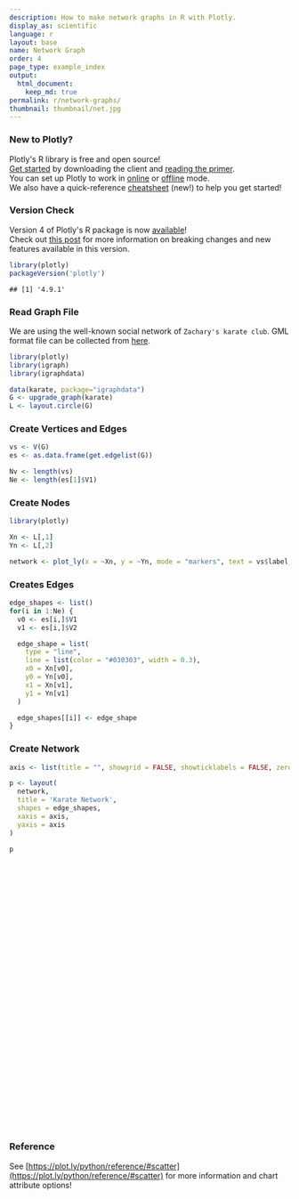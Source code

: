 ```yaml
---
description: How to make network graphs in R with Plotly.
display_as: scientific
language: r
layout: base
name: Network Graph
order: 4
page_type: example_index
output:
  html_document:
    keep_md: true
permalink: r/network-graphs/
thumbnail: thumbnail/net.jpg
---
```



### New to Plotly?

Plotly's R library is free and open source!<br>
[Get started](https://plot.ly/r/getting-started/) by downloading the client and [reading the primer](https://plot.ly/r/getting-started/).<br>
You can set up Plotly to work in [online](https://plot.ly/r/getting-started/#hosting-graphs-in-your-online-plotly-account) or [offline](https://plot.ly/r/offline/) mode.<br>
We also have a quick-reference [cheatsheet](https://images.plot.ly/plotly-documentation/images/r_cheat_sheet.pdf) (new!) to help you get started!

### Version Check

Version 4 of Plotly's R package is now [available](https://plot.ly/r/getting-started/#installation)!<br>
Check out [this post](http://moderndata.plot.ly/upgrading-to-plotly-4-0-and-above/) for more information on breaking changes and new features available in this version.

```r
library(plotly)
packageVersion('plotly')
```

```
## [1] '4.9.1'
```

### Read Graph File
We are using the well-known social network of `Zachary's karate club`. GML format file can be collected from [here](https://gist.github.com/pravj/9168fe52823c1702a07b).


```r
library(plotly)
library(igraph)
library(igraphdata)

data(karate, package="igraphdata")
G <- upgrade_graph(karate)
L <- layout.circle(G)
```

### Create Vertices and Edges

```r
vs <- V(G)
es <- as.data.frame(get.edgelist(G))

Nv <- length(vs)
Ne <- length(es[1]$V1)
```

### Create Nodes

```r
library(plotly)

Xn <- L[,1]
Yn <- L[,2]

network <- plot_ly(x = ~Xn, y = ~Yn, mode = "markers", text = vs$label, hoverinfo = "text")
```

### Creates Edges

```r
edge_shapes <- list()
for(i in 1:Ne) {
  v0 <- es[i,]$V1
  v1 <- es[i,]$V2

  edge_shape = list(
    type = "line",
    line = list(color = "#030303", width = 0.3),
    x0 = Xn[v0],
    y0 = Yn[v0],
    x1 = Xn[v1],
    y1 = Yn[v1]
  )

  edge_shapes[[i]] <- edge_shape
}
```

### Create Network

```r
axis <- list(title = "", showgrid = FALSE, showticklabels = FALSE, zeroline = FALSE)

p <- layout(
  network,
  title = 'Karate Network',
  shapes = edge_shapes,
  xaxis = axis,
  yaxis = axis
)

p
```

<div id="htmlwidget-83c7decdf6bff5572f9e" style="width:672px;height:480px;" class="plotly html-widget"></div>
<script type="application/json" data-for="htmlwidget-83c7decdf6bff5572f9e">{"x":{"visdat":{"267f34470603":["function () ","plotlyVisDat"]},"cur_data":"267f34470603","attrs":{"267f34470603":{"x":{},"y":{},"mode":"markers","text":["H","2","3","4","5","6","7","8","9","10","11","12","13","14","15","16","17","18","19","20","21","22","23","24","25","26","27","28","29","30","31","32","33","A"],"hoverinfo":"text","alpha_stroke":1,"sizes":[10,100],"spans":[1,20]}},"layout":{"margin":{"b":40,"l":60,"t":25,"r":10},"title":"Karate Network","shapes":[{"type":"line","line":{"color":"#030303","width":0.3},"x0":-0.0922683594633019,"y0":-0.995734176295035,"x1":0.273662990072083,"y1":0.961825643172819},{"type":"line","line":{"color":"#030303","width":0.3},"x0":-0.0922683594633019,"y0":-0.995734176295035,"x1":-0.739008917220659,"y1":0.673695643646557},{"type":"line","line":{"color":"#030303","width":0.3},"x0":-0.0922683594633019,"y0":-0.995734176295035,"x1":-0.982973099683902,"y1":-0.18374951781657},{"type":"line","line":{"color":"#030303","width":0.3},"x0":-0.0922683594633019,"y0":-0.995734176295035,"x1":-0.932472229404356,"y1":-0.361241666187153},{"type":"line","line":{"color":"#030303","width":0.3},"x0":-0.0922683594633019,"y0":-0.995734176295035,"x1":-0.850217135729614,"y1":-0.526432162877356},{"type":"line","line":{"color":"#030303","width":0.3},"x0":-0.0922683594633019,"y0":-0.995734176295035,"x1":-0.739008917220659,"y1":-0.673695643646557},{"type":"line","line":{"color":"#030303","width":0.3},"x0":-0.0922683594633019,"y0":-0.995734176295035,"x1":-0.602634636379257,"y1":-0.798017227280239},{"type":"line","line":{"color":"#030303","width":0.3},"x0":-0.0922683594633019,"y0":-0.995734176295035,"x1":-0.445738355776538,"y1":-0.895163291355062},{"type":"line","line":{"color":"#030303","width":0.3},"x0":-0.0922683594633019,"y0":-0.995734176295035,"x1":0.982973099683902,"y1":0.18374951781657},{"type":"line","line":{"color":"#030303","width":0.3},"x0":-0.0922683594633019,"y0":-0.995734176295035,"x1":0.932472229404356,"y1":0.361241666187153},{"type":"line","line":{"color":"#030303","width":0.3},"x0":-0.0922683594633019,"y0":-0.995734176295035,"x1":0.850217135729614,"y1":0.526432162877356},{"type":"line","line":{"color":"#030303","width":0.3},"x0":-0.0922683594633019,"y0":-0.995734176295035,"x1":0.739008917220659,"y1":0.673695643646557},{"type":"line","line":{"color":"#030303","width":0.3},"x0":-0.0922683594633019,"y0":-0.995734176295035,"x1":0.445738355776538,"y1":0.895163291355062},{"type":"line","line":{"color":"#030303","width":0.3},"x0":-0.0922683594633019,"y0":-0.995734176295035,"x1":0.092268359463302,"y1":0.995734176295034},{"type":"line","line":{"color":"#030303","width":0.3},"x0":-0.0922683594633019,"y0":-0.995734176295035,"x1":-0.0922683594633019,"y1":0.995734176295035},{"type":"line","line":{"color":"#030303","width":0.3},"x0":-0.0922683594633019,"y0":-0.995734176295035,"x1":-0.982973099683902,"y1":0.18374951781657},{"type":"line","line":{"color":"#030303","width":0.3},"x0":0.602634636379256,"y0":0.798017227280239,"x1":-0.739008917220659,"y1":0.673695643646557},{"type":"line","line":{"color":"#030303","width":0.3},"x0":0.602634636379256,"y0":0.798017227280239,"x1":-0.982973099683902,"y1":-0.18374951781657},{"type":"line","line":{"color":"#030303","width":0.3},"x0":0.602634636379256,"y0":0.798017227280239,"x1":-0.602634636379257,"y1":-0.798017227280239},{"type":"line","line":{"color":"#030303","width":0.3},"x0":0.602634636379256,"y0":0.798017227280239,"x1":0.739008917220659,"y1":0.673695643646557},{"type":"line","line":{"color":"#030303","width":0.3},"x0":0.602634636379256,"y0":0.798017227280239,"x1":0.445738355776538,"y1":0.895163291355062},{"type":"line","line":{"color":"#030303","width":0.3},"x0":0.602634636379256,"y0":0.798017227280239,"x1":0.092268359463302,"y1":0.995734176295034},{"type":"line","line":{"color":"#030303","width":0.3},"x0":0.602634636379256,"y0":0.798017227280239,"x1":-0.0922683594633019,"y1":0.995734176295035},{"type":"line","line":{"color":"#030303","width":0.3},"x0":0.602634636379256,"y0":0.798017227280239,"x1":-0.932472229404356,"y1":0.361241666187153},{"type":"line","line":{"color":"#030303","width":0.3},"x0":-0.932472229404356,"y0":0.361241666187153,"x1":-0.982973099683902,"y1":-0.18374951781657},{"type":"line","line":{"color":"#030303","width":0.3},"x0":-0.932472229404356,"y0":0.361241666187153,"x1":-0.602634636379257,"y1":-0.798017227280239},{"type":"line","line":{"color":"#030303","width":0.3},"x0":-0.932472229404356,"y0":0.361241666187153,"x1":-0.445738355776538,"y1":-0.895163291355062},{"type":"line","line":{"color":"#030303","width":0.3},"x0":-0.932472229404356,"y0":0.361241666187153,"x1":1,"y1":0},{"type":"line","line":{"color":"#030303","width":0.3},"x0":-0.932472229404356,"y0":0.361241666187153,"x1":0.739008917220659,"y1":0.673695643646557},{"type":"line","line":{"color":"#030303","width":0.3},"x0":-0.932472229404356,"y0":0.361241666187153,"x1":-0.445738355776538,"y1":0.895163291355062},{"type":"line","line":{"color":"#030303","width":0.3},"x0":-0.932472229404356,"y0":0.361241666187153,"x1":-0.602634636379256,"y1":0.79801722728024},{"type":"line","line":{"color":"#030303","width":0.3},"x0":-0.932472229404356,"y0":0.361241666187153,"x1":-1,"y1":1.22464679914735e-16},{"type":"line","line":{"color":"#030303","width":0.3},"x0":-0.850217135729614,"y0":-0.526432162877356,"x1":-0.602634636379257,"y1":-0.798017227280239},{"type":"line","line":{"color":"#030303","width":0.3},"x0":-0.850217135729614,"y0":-0.526432162877356,"x1":0.850217135729614,"y1":0.526432162877356},{"type":"line","line":{"color":"#030303","width":0.3},"x0":-0.850217135729614,"y0":-0.526432162877356,"x1":0.739008917220659,"y1":0.673695643646557},{"type":"line","line":{"color":"#030303","width":0.3},"x0":-0.739008917220659,"y0":-0.673695643646557,"x1":-0.739008917220659,"y1":-0.673695643646557},{"type":"line","line":{"color":"#030303","width":0.3},"x0":-0.739008917220659,"y0":-0.673695643646557,"x1":0.982973099683902,"y1":0.18374951781657},{"type":"line","line":{"color":"#030303","width":0.3},"x0":-0.602634636379257,"y0":-0.798017227280239,"x1":-0.739008917220659,"y1":-0.673695643646557},{"type":"line","line":{"color":"#030303","width":0.3},"x0":-0.602634636379257,"y0":-0.798017227280239,"x1":0.982973099683902,"y1":0.18374951781657},{"type":"line","line":{"color":"#030303","width":0.3},"x0":-0.602634636379257,"y0":-0.798017227280239,"x1":0.602634636379256,"y1":0.798017227280239},{"type":"line","line":{"color":"#030303","width":0.3},"x0":-0.445738355776538,"y0":-0.895163291355062,"x1":0.602634636379256,"y1":0.798017227280239},{"type":"line","line":{"color":"#030303","width":0.3},"x0":-0.273662990072083,"y0":-0.961825643172819,"x1":-0.932472229404356,"y1":0.361241666187153},{"type":"line","line":{"color":"#030303","width":0.3},"x0":-0.273662990072083,"y0":-0.961825643172819,"x1":-1,"y1":1.22464679914735e-16},{"type":"line","line":{"color":"#030303","width":0.3},"x0":-0.273662990072083,"y0":-0.961825643172819,"x1":-0.273662990072083,"y1":-0.961825643172819},{"type":"line","line":{"color":"#030303","width":0.3},"x0":1,"y0":0,"x1":-0.273662990072083,"y1":-0.961825643172819},{"type":"line","line":{"color":"#030303","width":0.3},"x0":0.982973099683902,"y0":0.18374951781657,"x1":-0.273662990072083,"y1":-0.961825643172819},{"type":"line","line":{"color":"#030303","width":0.3},"x0":0.932472229404356,"y0":0.361241666187153,"x1":-1,"y1":1.22464679914735e-16},{"type":"line","line":{"color":"#030303","width":0.3},"x0":0.932472229404356,"y0":0.361241666187153,"x1":-0.273662990072083,"y1":-0.961825643172819},{"type":"line","line":{"color":"#030303","width":0.3},"x0":0.850217135729614,"y0":0.526432162877356,"x1":-1,"y1":1.22464679914735e-16},{"type":"line","line":{"color":"#030303","width":0.3},"x0":0.850217135729614,"y0":0.526432162877356,"x1":-0.273662990072083,"y1":-0.961825643172819},{"type":"line","line":{"color":"#030303","width":0.3},"x0":0.739008917220659,"y0":0.673695643646557,"x1":-1,"y1":1.22464679914735e-16},{"type":"line","line":{"color":"#030303","width":0.3},"x0":0.739008917220659,"y0":0.673695643646557,"x1":-0.273662990072083,"y1":-0.961825643172819},{"type":"line","line":{"color":"#030303","width":0.3},"x0":0.445738355776538,"y0":0.895163291355062,"x1":-0.273662990072083,"y1":-0.961825643172819},{"type":"line","line":{"color":"#030303","width":0.3},"x0":0.273662990072083,"y0":0.961825643172819,"x1":-1,"y1":1.22464679914735e-16},{"type":"line","line":{"color":"#030303","width":0.3},"x0":0.273662990072083,"y0":0.961825643172819,"x1":-0.273662990072083,"y1":-0.961825643172819},{"type":"line","line":{"color":"#030303","width":0.3},"x0":0.092268359463302,"y0":0.995734176295034,"x1":-1,"y1":1.22464679914735e-16},{"type":"line","line":{"color":"#030303","width":0.3},"x0":0.092268359463302,"y0":0.995734176295034,"x1":-0.273662990072083,"y1":-0.961825643172819},{"type":"line","line":{"color":"#030303","width":0.3},"x0":-0.0922683594633019,"y0":0.995734176295035,"x1":-0.273662990072083,"y1":0.961825643172819},{"type":"line","line":{"color":"#030303","width":0.3},"x0":-0.0922683594633019,"y0":0.995734176295035,"x1":-0.445738355776538,"y1":0.895163291355062},{"type":"line","line":{"color":"#030303","width":0.3},"x0":-0.0922683594633019,"y0":0.995734176295035,"x1":-0.850217135729614,"y1":0.526432162877356},{"type":"line","line":{"color":"#030303","width":0.3},"x0":-0.0922683594633019,"y0":0.995734176295035,"x1":-1,"y1":1.22464679914735e-16},{"type":"line","line":{"color":"#030303","width":0.3},"x0":-0.0922683594633019,"y0":0.995734176295035,"x1":-0.273662990072083,"y1":-0.961825643172819},{"type":"line","line":{"color":"#030303","width":0.3},"x0":-0.273662990072083,"y0":0.961825643172819,"x1":-0.273662990072083,"y1":0.961825643172819},{"type":"line","line":{"color":"#030303","width":0.3},"x0":-0.273662990072083,"y0":0.961825643172819,"x1":-0.445738355776538,"y1":0.895163291355062},{"type":"line","line":{"color":"#030303","width":0.3},"x0":-0.273662990072083,"y0":0.961825643172819,"x1":-0.982973099683902,"y1":0.18374951781657},{"type":"line","line":{"color":"#030303","width":0.3},"x0":-0.445738355776538,"y0":0.895163291355062,"x1":-0.982973099683902,"y1":0.18374951781657},{"type":"line","line":{"color":"#030303","width":0.3},"x0":-0.602634636379256,"y0":0.79801722728024,"x1":-0.850217135729614,"y1":0.526432162877356},{"type":"line","line":{"color":"#030303","width":0.3},"x0":-0.602634636379256,"y0":0.79801722728024,"x1":-0.273662990072083,"y1":-0.961825643172819},{"type":"line","line":{"color":"#030303","width":0.3},"x0":-0.739008917220659,"y0":0.673695643646557,"x1":-0.273662990072083,"y1":-0.961825643172819},{"type":"line","line":{"color":"#030303","width":0.3},"x0":-0.850217135729614,"y0":0.526432162877356,"x1":-0.982973099683902,"y1":0.18374951781657},{"type":"line","line":{"color":"#030303","width":0.3},"x0":-0.850217135729614,"y0":0.526432162877356,"x1":-0.273662990072083,"y1":-0.961825643172819},{"type":"line","line":{"color":"#030303","width":0.3},"x0":-0.982973099683902,"y0":0.18374951781657,"x1":-1,"y1":1.22464679914735e-16},{"type":"line","line":{"color":"#030303","width":0.3},"x0":-0.982973099683902,"y0":0.18374951781657,"x1":-0.273662990072083,"y1":-0.961825643172819},{"type":"line","line":{"color":"#030303","width":0.3},"x0":-1,"y0":1.22464679914735e-16,"x1":-1,"y1":1.22464679914735e-16},{"type":"line","line":{"color":"#030303","width":0.3},"x0":-1,"y0":1.22464679914735e-16,"x1":-0.273662990072083,"y1":-0.961825643172819},{"type":"line","line":{"color":"#030303","width":0.3},"x0":-0.982973099683902,"y0":-0.18374951781657,"x1":-1,"y1":1.22464679914735e-16},{"type":"line","line":{"color":"#030303","width":0.3},"x0":-0.982973099683902,"y0":-0.18374951781657,"x1":-0.273662990072083,"y1":-0.961825643172819},{"type":"line","line":{"color":"#030303","width":0.3},"x0":-0.932472229404356,"y0":-0.361241666187153,"x1":-0.273662990072083,"y1":-0.961825643172819}],"xaxis":{"domain":[0,1],"automargin":true,"title":"","showgrid":false,"showticklabels":false,"zeroline":false},"yaxis":{"domain":[0,1],"automargin":true,"title":"","showgrid":false,"showticklabels":false,"zeroline":false},"hovermode":"closest","showlegend":false},"source":"A","config":{"showSendToCloud":false},"data":[{"x":[1,0.982973099683902,0.932472229404356,0.850217135729614,0.739008917220659,0.602634636379256,0.445738355776538,0.273662990072083,0.092268359463302,-0.0922683594633019,-0.273662990072083,-0.445738355776538,-0.602634636379256,-0.739008917220659,-0.850217135729614,-0.932472229404356,-0.982973099683902,-1,-0.982973099683902,-0.932472229404356,-0.850217135729614,-0.739008917220659,-0.602634636379257,-0.445738355776538,-0.273662990072083,-0.0922683594633019,0.0922683594633015,0.273662990072083,0.445738355776539,0.602634636379256,0.739008917220659,0.850217135729614,0.932472229404356,0.982973099683902],"y":[0,0.18374951781657,0.361241666187153,0.526432162877356,0.673695643646557,0.798017227280239,0.895163291355062,0.961825643172819,0.995734176295034,0.995734176295035,0.961825643172819,0.895163291355062,0.79801722728024,0.673695643646557,0.526432162877356,0.361241666187153,0.18374951781657,1.22464679914735e-16,-0.18374951781657,-0.361241666187153,-0.526432162877356,-0.673695643646557,-0.798017227280239,-0.895163291355062,-0.961825643172819,-0.995734176295035,-0.995734176295035,-0.961825643172819,-0.895163291355062,-0.79801722728024,-0.673695643646557,-0.526432162877356,-0.361241666187153,-0.18374951781657],"mode":"markers","text":["H","2","3","4","5","6","7","8","9","10","11","12","13","14","15","16","17","18","19","20","21","22","23","24","25","26","27","28","29","30","31","32","33","A"],"hoverinfo":["text","text","text","text","text","text","text","text","text","text","text","text","text","text","text","text","text","text","text","text","text","text","text","text","text","text","text","text","text","text","text","text","text","text"],"type":"scatter","marker":{"color":"rgba(31,119,180,1)","line":{"color":"rgba(31,119,180,1)"}},"error_y":{"color":"rgba(31,119,180,1)"},"error_x":{"color":"rgba(31,119,180,1)"},"line":{"color":"rgba(31,119,180,1)"},"xaxis":"x","yaxis":"y","frame":null}],"highlight":{"on":"plotly_click","persistent":false,"dynamic":false,"selectize":false,"opacityDim":0.2,"selected":{"opacity":1},"debounce":0},"shinyEvents":["plotly_hover","plotly_click","plotly_selected","plotly_relayout","plotly_brushed","plotly_brushing","plotly_clickannotation","plotly_doubleclick","plotly_deselect","plotly_afterplot","plotly_sunburstclick"],"base_url":"https://plot.ly"},"evals":[],"jsHooks":[]}</script>

### Reference
See [https://plot.ly/python/reference/#scatter](https://plot.ly/python/reference/#scatter) for more information and chart attribute options!
